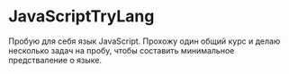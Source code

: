 # JavaScriptTryLang
Пробую для себя язык JavaScript.
Прохожу один общий курс и делаю несколько задач на пробу, чтобы составить минимальное предстваление о языке.
